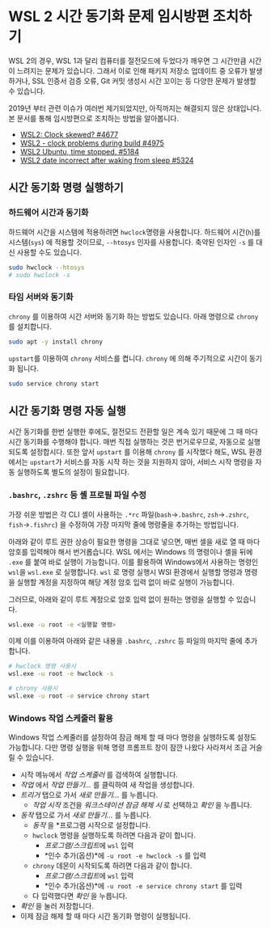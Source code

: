 # WSL 2 시간 동기화 문제 임시방편 조치하기

WSL 2의 경우, WSL 1과 달리 컴퓨터를 절전모드에 두었다가 깨우면 그 시간만큼 시간이 느려지는 문제가 있습니다.
그래서 이로 인해 패키지 저장소 업데이트 중 오류가 발생하거나, SSL 인증서 검증 오류, Git 커밋 생성시 시간 꼬이는 등 다양한 문제가 
발생할 수 있습니다.

2019년 부터 관련 이슈가 여러번 제기되었지만, 아직까지는 해결되지 않은 상태입니다. 본 문서를 통해 임시방편으로 조치하는 방법을 알아봅니다.

* [WSL2: Clock skewed? #4677](https://github.com/microsoft/WSL/issues/4677)
* [WSL2 - clock problems during build #4975](https://github.com/microsoft/WSL/issues/4975)
* [WSL2 Ubuntu, time stopped. #5184](https://github.com/microsoft/WSL/issues/5184)
* [WSL2 date incorrect after waking from sleep #5324](https://github.com/microsoft/WSL/issues/5324)

## 시간 동기화 명령 실행하기

### 하드웨어 시간과 동기화
하드웨어 시간을 시스템에 적용하려면 `hwclock`명령을 사용합니다. 하드웨어 시간(`h`)를 시스템(`sys`) 에 적용할 것이므로, `--htosys` 인자를 사용합니다. 축약된 인자인 `-s` 를 대신 사용할 수도 있습니다.

```bash
sudo hwclock --htosys
# sudo hwclock -s
```

### 타임 서버와 동기화
`chrony` 를 이용하여 시간 서버와 동기화 하는 방법도 있습니다. 아래 명령으로 `chrony` 를 설치합니다.

```bash
sudo apt -y install chrony
```

`upstart`를 이용하여 `chrony` 서비스를 켭니다. `chrony` 에 의해 주기적으로 시간이 동기화 됩니다.

```bash
sudo service chrony start
```

## 시간 동기화 명령 자동 실행
시간 동기화를 한번 실행한 후에도, 절전모드 전환할 일은 계속 있기 때문에 그 때 마다 시간 동기화를 수행해야 합니다.
매번 직접 실행하는 것은 번거로우므로, 자동으로 실행되도록 설정합시다. 또한 앞서 `upstart` 를 이용해 `chrony` 를 시작했다 해도,
WSL 환경에서는 `upstart`가 서비스를 자동 시작 하는 것을 지원하지 않아, 서비스 시작 명령을 자동 실행하도록 별도의 설정이 필요합니다.

### `.bashrc`, `.zshrc` 등 셸 프로필 파일 수정
가장 쉬운 방법은 각 CLI 셸이 사용하는 `.*rc` 파일(`bash`->`.bashrc`, `zsh`->`.zshrc`, `fish`->`.fishrc`) 을 수정하여 가장 마지막 줄에 명령줄을 추가하는 방법입니다.

아래와 같이 루트 권한 상승이 필요한 명령을 그대로 넣으면, 매번 셀을 새로 열 때 마다 암호를 입력해야 해서 번거롭습니다.
WSL 에서는 Windows 의 명령이나 셸을 뒤에 `.exe` 를 붙여 바로 실행이 가능합니다. 이를 활용하여 Windows에서 사용하는 명령인 `wsl`을 
`wsl.exe` 로 실행합니다. `wsl` 로 명령 실행시 WSl 환경에서 실행할 명령과 명령을 실행할 계정을 지정하여 해당 계정 암호 입력 없이 바로 실행이 가능합니다.

그러므로, 아래와 같이 루트 계정으로 암호 입력 없이 원하는 명령을 실행할 수 있습니다.

```bash
wsl.exe -u root -e <실행할 명령>
```

이제 이를 이용하여 아래와 같은 내용을 `.bashrc`, `.zshrc` 등 파일의 마지막 줄에 추가합니다.

```bash
# hwclock 명령 사용시
wsl.exe -u root -e hwclock -s

# chrony 사용시
wsl.exe -u root -e service chrony start
```

### Windows 작업 스케줄러 활용
Windows 작업 스케줄러를 설정하여 잠금 해제 할 때 마다 명령을 실행하도록 설정도 가능합니다.
다만 명령 실행을 위해 명령 프롬프트 창이 잠깐 나왔다 사라져서 조금 거슬릴 수 있습니다.

- 시작 메뉴에서 *작업 스케줄러* 를 검색하여 실행합니다.
- *작업* 에서 *작업 만들기...* 를 클릭하여 새 작업을 생성합니다.
- *트리거* 탭으로 가서 *새로 만들기...* 를 누릅니다.
    - *작업 시작* 조건을 *워크스테이션 잠금 해제 시* 로 선택하고 *확인* 을 누릅니다.
- *동작* 탭으로 가서 *새로 만들기...* 를 누릅니다.
    - *동작* 을 *프로그램 시작으로 설정합니다.
    - `hwclock` 명령을 실행하도록 하려면 다음과 같이 합니다.
        - *프로그램/스크립트*에 `wsl` 입력
        - *인수 추가(옵션)*에 `-u root -e hwclock -s` 를 입력
    - `chrony` 데몬이 시작되도록 하려면 다음과 같이 합니다.
        - *프로그램/스크립트*에 `wsl` 입력
        - *인수 추가(옵션)*에 `-u root -e service chrony start` 를 입력
    - 다 입력했다면 *확인* 을 누릅니다.
- *확인* 을 눌러 저장합니다.
- 이제 잠금 해제 할 때 마다 시간 동기화 명령이 실행됩니다.